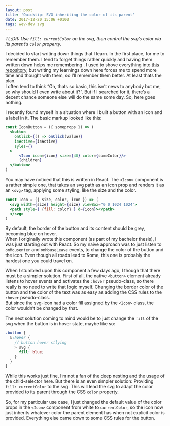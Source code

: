 ```yaml
---
layout: post
title: 'Quicktip: SVG inheriting the color of its parent'
date: 2017-12-20 15:06 +0100
tags: wev-dev svg
---
```


*TL;DR: Use `fill: currentColor` on the svg, then control the svg’s color via its parent’s `color` property.*

I decided to start writing down things that I learn. In the first place, for me to remember them. I tend to forget things rather quickly and having them written down helps me remembering . I used to shove everything into [this repository](https://github.com/Plsr/resources), but writing my learnings down here forces me to spend more time and thought with them, so I’ll remember them better. At least thats the plan.  
I often tend to think “Oh, thats so basic, this isn’t news to anybody but me, so why should I even write about it?”. But if I searched for it, there’s a decent chance someone else will do the same some day. So, here goes nothing.

I recently found myself in a situation where I built a button with an icon and a label in it. The basic markup looked like this:

```jsx
const IconButton = ({ someprops }) => (
  <button
    onClick={() => onClick(value)}
    isActive={isActive}
    syles={}
  >
      <Icon icon={icon} size={40} color={someColor}/>
      {children}
  </button>
)
```

You may have noticed that this is written in React. The `<Icon>` component is a rather simple one, that takes an svg path as an icon prop and renders it as an `<svg>` tag, applying some styling, like the size and the color.

```jsx
const Icon = ({ size, color, icon }) => (
  <svg width={size} height={size} viewBox="0 0 1024 1024">
  <path style={ {fill: color} } d={icon}></path>
  </svg>
)
```

By default, the border of the button and its content should be grey, becoming blue on hover.   
When I originally wrote this component (as part of my bachelor thesis), I was just starting out with React. So my naive approach was to just listen to `onMousenter` and `onMouseLeave` events, to change the color of the button and the icon. Even though all roads lead to Rome, this one is probably the hardest one you could travel on.

When I stumbled upon this component a few days ago, I though that there must be a simpler solution. First of all, the native `<button>` element already listens to hover events and activates the `:hover` pseudo-class, so there really is no need to write that logic myself. Changing the border color of the button and the color of the text was as easy as adding the CSS rules to the `:hover` pseudo-class.  
But since the svg-icon had a color fill assigned by the `<Icon>` class, the color wouldn’t be changed by that.

The next solution coming to mind would be to just change the `fill` of the svg when the button is in hover state, maybe like so:

```scss
.button {
  &:hover {
    // button hover stlying
    > svg {
      fill: blue;
    }
  }
}
```

While this works just fine, I’m not a fan of the deep nesting and the usage of the child-selector here.
But there is an even simpler solution: Providing `fill: currentColor` to the svg. This will lead the svg to adapt the color provided to its parent through the CSS `color` property.

So, for my particular use case, I just changed the default value of the color props in the `<Icon>` component from white to `currentColor`, so the icon now just inherits whatever color the parent element has when not explicit color is provided. Everything else came down to some CSS rules for the button.
